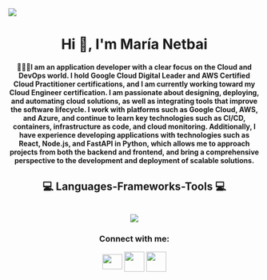 <img src=https://i.imgur.com/01o5Ll2.png/>

<h1 align="center">Hi 👋, I'm María Netbai</h1>
<h4 align="center">👩🏼‍🎓I am an application developer with a clear focus on the Cloud and DevOps world. I hold Google Cloud Digital Leader and AWS Certified Cloud Practitioner certifications, and I am currently working toward my Cloud Engineer certification.
I am passionate about designing, deploying, and automating cloud solutions, as well as integrating tools that improve the software lifecycle. I work with platforms such as Google Cloud, AWS, and Azure, and continue to learn key technologies such as CI/CD, containers, infrastructure as code, and cloud monitoring.
Additionally, I have experience developing applications with technologies such as React, Node.js, and FastAPI in Python, which allows me to approach projects from both the backend and frontend, and bring a comprehensive perspective to the development and deployment of scalable solutions.</h4>
<h2 align="center">💻 Languages-Frameworks-Tools 💻</h2>
<br/>
<div align="center">
    <img src="https://skillicons.dev/icons?i=aws,gcp,azure,react,vite,vue,py,terraform,github,git,githubactions,docker,nginx,js,ts,html,css,npm,nodejs,angular,bootstrap,mysql,mongodb,postgres,postman"/>
</div>

<h3 align="center">Connect with me:</h3>
<p align="center">
<a href="mailto:netbaimaria@gmail.com" target="blank"><img align="center" src=https://upload.wikimedia.org/wikipedia/commons/thumb/7/7e/Gmail_icon_%282020%29.svg/2560px-Gmail_icon_%282020%29.svg.png alt="" height="30" width="40"/></a>
<a href="https://linkedin.com/in/marianetbai" target="blank"><img align="center" src=https://upload.wikimedia.org/wikipedia/commons/thumb/c/ca/LinkedIn_logo_initials.png/480px-LinkedIn_logo_initials.png alt="" height="40" width="40"/></a>
<a href="https://instagram.com/marianetbai" target="blank"><img align="center" src=https://upload.wikimedia.org/wikipedia/commons/thumb/e/e7/Instagram_logo_2016.svg/2048px-Instagram_logo_2016.svg.png alt="" height="40" width="40"/></a>
</p>
<br>
 
